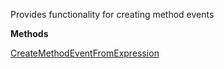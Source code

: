 Provides functionality for creating method events

**Methods**

[CreateMethodEventFromExpression](Bifrost.Events.MethodEventFactory.CreateMethodEventFromExpression)
